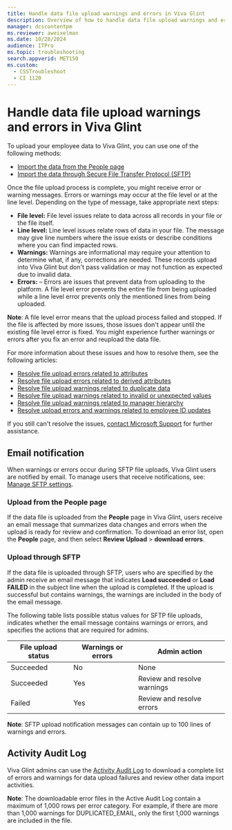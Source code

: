```yaml
---
title: Handle data file upload warnings and errors in Viva Glint
description: Overview of how to handle data file upload warnings and errors in Viva Glint. 
manager: dcscontentpm
ms.reviewer: aweixelman
ms.date: 10/28/2024
audience: ITPro
ms.topic: troubleshooting
search.appverid: MET150
ms.custom: 
  - CSSTroubleshoot
  - CI 1120
---
```


# Handle data file upload warnings and errors in Viva Glint

To upload your employee data to Viva Glint, you can use one of the following methods:

- [Import the data from the People page](/viva/glint/setup/upload-employee-attributes)
- [Import the data through Secure File Transfer Protocol (SFTP)](/viva/glint/setup/sftp-data-automation)

Once the file upload process is complete, you might receive error or warning messages. Errors or warnings may occur at the file level or at the line level. Depending on the type of message, take appropriate next steps:

- **File level:** File level issues relate to data across all records in your file or the file itself.
- **Line level:** Line level issues relate rows of data in your file. The message may give line numbers where the issue exists or describe conditions where you can find impacted rows.
- **Warnings:** Warnings are informational may require your attention to determine what, if any, corrections are needed. These records upload into Viva Glint but don't pass validation or may not function as expected due to invalid data.
- **Errors:** – Errors are issues that prevent data from uploading to the platform. A file level error prevents the entire file from being uploaded while a line level error prevents only the mentioned lines from being uploaded.

**Note**: A file level error means that the upload process failed and stopped. If the file is affected by more issues, those issues don't appear until the existing file level error is fixed. You might experience further warnings or errors after you fix an error and reupload the data file.

For more information about these issues and how to resolve them, see the following articles:

- [Resolve file upload errors related to attributes](/viva/troubleshoot/glint/data-file-upload/fix-upload-attributes-errors?toc=/viva/glint/toc.json&bc=/viva/breadcrumb/toc.json)
- [Resolve file upload errors related to derived attributes](/viva/troubleshoot/glint/data-file-upload/fix-upload-derivation-errors?toc=/viva/glint/toc.json&bc=/viva/breadcrumb/toc.json)
- [Resolve file upload warnings related to duplicate data](/viva/troubleshoot/glint/data-file-upload/fix-upload-duplicate-data-warnings?toc=/viva/glint/toc.json&bc=/viva/breadcrumb/toc.json)
- [Resolve file upload warnings related to invalid or unexpected values](/viva/troubleshoot/glint/data-file-upload/fix-upload-invalid-unexpected-values-warnings?toc=/viva/glint/toc.json&bc=/viva/breadcrumb/toc.json)
- [Resolve file upload warnings related to manager hierarchy](/viva/troubleshoot/glint/data-file-upload/fix-upload-manager-hierarchy-warnings?toc=/viva/glint/toc.json&bc=/viva/breadcrumb/toc.json)
- [Resolve upload errors and warnings related to employee ID updates](/viva/troubleshoot/glint/data-file-upload/fix-employee-id-updates-errors-warnings?toc=/viva/glint/toc.json&bc=/viva/breadcrumb/toc.json)

If you still can't resolve the issues, [contact Microsoft Support](../contact-support/get-support-viva-glint.md) for further assistance.

## Email notification

When warnings or errors occur during SFTP file uploads, Viva Glint users are notified by email. To manage users that receive notifications, see: [Manage SFTP settings](/viva/glint/setup/sftp-data-automation#manage-sftp-settings).

### Upload from the People page

If the data file is uploaded from the **People** page in Viva Glint, users receive an email message that summarizes data changes and errors when the upload is ready for review and confirmation. To download an error list, open the **People** page, and then select **Review Upload** > **download errors**.

### Upload through SFTP

If the data file is uploaded through SFTP, users who are specified by the admin receive an email message that indicates **Load succeeded** or **Load FAILED** in the subject line when the upload is completed. If the upload is successful but contains warnings, the warnings are included in the body of the email message.

The following table lists possible status values for SFTP file uploads, indicates whether the email message contains warnings or errors, and specifies the actions that are required for admins.

| File upload status | Warnings or errors | Admin action |
| ------ | ------ | ------ |
|Succeeded|No|None|
|Succeeded|Yes|Review and resolve warnings|
|Failed|Yes|Review and resolve errors|

**Note**: SFTP upload notification messages can contain up to 100 lines of warnings and errors.

## Activity Audit Log

Viva Glint admins can use the [Activity Audit Log](/viva/glint/setup/activity-audit-log) to download a complete list of errors and warnings for data upload failures and review other data import activities.

**Note**: The downloadable error files in the Active Audit Log contain a maximum of 1,000 rows per error category. For example, if there are more than 1,000 warnings for DUPLICATED_EMAIL, only the first 1,000 warnings are included in the file.
